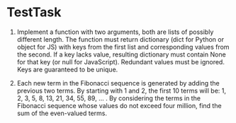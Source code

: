 # TestTask

1. Implement a function with two arguments, both are lists of possibly different length. The function must return dictionary (dict for Python or object for JS) with keys from the first list and corresponding values from the second. If a key lacks value, resulting dictionary must contain None for that key (or null for JavaScript). Redundant values must be ignored. Keys are guaranteed to be unique.

2. Each new term in the Fibonacci sequence is generated by adding the previous two terms. By starting with 1 and 2, the first 10 terms will be: 1, 2, 3, 5, 8, 13, 21, 34, 55, 89, ... . By considering the terms in the Fibonacci sequence whose values do not exceed four million, find the sum of the even-valued terms.
